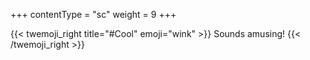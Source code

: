 +++
contentType = "sc"
weight = 9
+++

{{< twemoji_right title="#Cool" emoji="wink" >}}
Sounds amusing!
{{< /twemoji_right >}}
